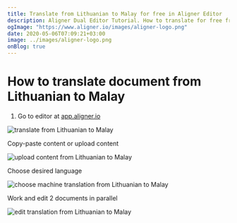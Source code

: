 ```yaml
---
title: Translate from Lithuanian to Malay for free in Aligner Editor
description: Aligner Dual Editor Tutorial. How to translate for free from Lithuanian to Malay. Aligner is multilingual document management platform. 
ogImage: "https://www.aligner.io/images/aligner-logo.png"
date: 2020-05-06T07:09:21+03:00
image: ../images/aligner-logo.png
onBlog: true
---
```


# How to translate document from Lithuanian to Malay

1. Go to editor at [app.aligner.io](https://app.aligner.io "Aligner App web page")

![translate from Lithuanian to Malay](../aligner-blank-editor.png "translate from Lithuanian to Malay")

Copy-paste content or upload content

![upload content from Lithuanian to Malay](../aligner-uploaded-document.png "upload content from Lithuanian to Malay")

Choose desired language

![choose machine translation from Lithuanian to Malay](../aligner-language-dropdown.png "choose machine translation from Lithuanian to Malay")

Work and edit 2 documents in parallel

![edit translation from Lithuanian to Malay](../aligner-double-sitded-editor.png "edit translation from Lithuanian to Malay")

